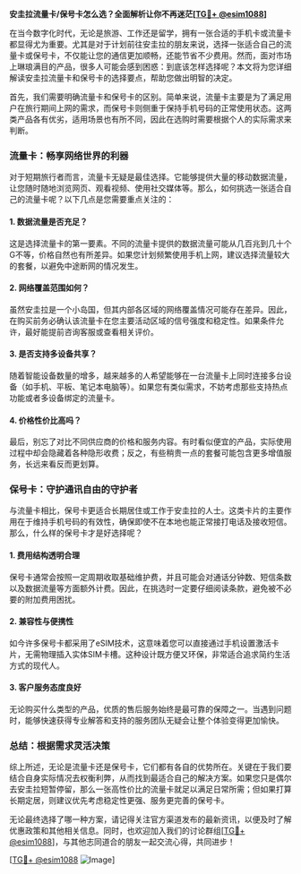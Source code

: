 **安圭拉流量卡/保号卡怎么选？全面解析让你不再迷茫[[TG💪+ @esim1088](https://t.me/s/esim1088)]**

在当今数字化时代，无论是旅游、工作还是留学，拥有一张合适的手机卡或流量卡都显得尤为重要。尤其是对于计划前往安圭拉的朋友来说，选择一张适合自己的流量卡或保号卡，不仅能让您的通信更加顺畅，还能节省不少费用。然而，面对市场上琳琅满目的产品，很多人可能会感到困惑：到底该怎样选择呢？本文将为您详细解读安圭拉流量卡和保号卡的选择要点，帮助您做出明智的决定。

首先，我们需要明确流量卡和保号卡的区别。简单来说，流量卡主要是为了满足用户在旅行期间上网的需求，而保号卡则侧重于保持手机号码的正常使用状态。这两类产品各有优劣，适用场景也有所不同，因此在选购时需要根据个人的实际需求来判断。

### 流量卡：畅享网络世界的利器

对于短期旅行者而言，流量卡无疑是最佳选择。它能够提供大量的移动数据流量，让您随时随地浏览网页、观看视频、使用社交媒体等。那么，如何挑选一张适合自己的流量卡呢？以下几点是您需要重点关注的：

#### 1. 数据流量是否充足？
这是选择流量卡的第一要素。不同的流量卡提供的数据流量可能从几百兆到几十个G不等，价格自然也有所差异。如果您计划频繁使用手机上网，建议选择流量较大的套餐，以避免中途断网的情况发生。

#### 2. 网络覆盖范围如何？
虽然安圭拉是一个小岛国，但其内部各区域的网络覆盖情况可能存在差异。因此，在购买前务必确认该流量卡在您主要活动区域的信号强度和稳定性。如果条件允许，最好能提前咨询客服或查看相关评价。

#### 3. 是否支持多设备共享？
随着智能设备数量的增多，越来越多的人希望能够在一台流量卡上同时连接多台设备（如手机、平板、笔记本电脑等）。如果您有类似需求，不妨考虑那些支持热点功能或者多设备绑定的流量卡。

#### 4. 价格性价比高吗？
最后，别忘了对比不同供应商的价格和服务内容。有时看似便宜的产品，实际使用过程中却会隐藏着各种隐形收费；反之，有些稍贵一点的套餐可能包含更多增值服务，长远来看反而更划算。

### 保号卡：守护通讯自由的守护者

与流量卡相比，保号卡更适合长期居住或工作于安圭拉的人士。这类卡片的主要作用在于维持手机号码的有效性，确保即使不在本地也能正常接打电话及接收短信。那么，什么样的保号卡才是好选择呢？

#### 1. 费用结构透明合理
保号卡通常会按照一定周期收取基础维护费，并且可能会对通话分钟数、短信条数以及数据流量等方面额外计费。因此，在挑选时一定要仔细阅读条款，避免被不必要的附加费用困扰。

#### 2. 兼容性与便携性
如今许多保号卡都采用了eSIM技术，这意味着您可以直接通过手机设置激活卡片，无需物理插入实体SIM卡槽。这种设计既方便又环保，非常适合追求简约生活方式的现代人。

#### 3. 客户服务态度良好
无论购买什么类型的产品，优质的售后服务始终是最可靠的保障之一。当遇到问题时，能够快速获得专业解答和支持的服务团队无疑会让整个体验变得更加愉快。

### 总结：根据需求灵活决策

综上所述，无论是流量卡还是保号卡，它们都有各自的优势所在。关键在于我们要结合自身实际情况去权衡利弊，从而找到最适合自己的解决方案。如果您只是偶尔去安圭拉短暂停留，那么一张高性价比的流量卡就足以满足日常所需；但如果打算长期定居，则建议优先考虑稳定性更强、服务更完善的保号卡。

无论最终选择了哪一种方案，请记得关注官方渠道发布的最新资讯，以便及时了解优惠政策和其他相关信息。同时，也欢迎加入我们的讨论群组[[TG💪+ @esim1088](https://t.me/s/esim1088)]，与其他志同道合的朋友一起交流心得，共同进步！

[[TG💪+ @esim1088](https://t.me/s/esim1088) ![Image](https://i.postimg.cc/4NQfJmqS/Snipaste-2025-05-13-00-14-12.png)]